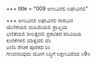 +++
title = "009 ಅಣುವಿನಲಿ ಲಘುವಿನಲಿ"

+++
ಅಣುವಿನಲಿ ಲಘುವಿನಲಿ ಗುರುವಿನ   
ಯೆಣಿಕೆಯಲಿ ಮಹಿಮೆಯಲಿ ಪ್ರಾಪ್ತಿಯ   
ಭಣಿತೆಯಲಿ ಶೀಲತ್ವದಲಿ ಪ್ರಕಟಿತದ ಪರಿವಿಡಿಯ   
ಕುಣಿಕೆಗಳಲಿ ವಶಿತ್ವದಲಿ ವೆಂ   
ಟಣಿಸಿ ರೇಚಕ ಪೂರಕದ ರಿಂ   
ಗಣವನರಿವುದು ಯೋಗ ಸಿದ್ಧಿಗೆ ಲಕ್ಷಣವಿದೆಂದ   ॥9॥